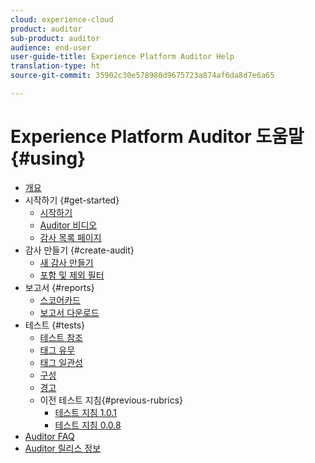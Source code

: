 ```yaml
---
cloud: experience-cloud
product: auditor
sub-product: auditor
audience: end-user
user-guide-title: Experience Platform Auditor Help
translation-type: ht
source-git-commit: 35902c30e578980d9675723a874af6da8d7e6a65

---
```



# Experience Platform Auditor 도움말 {#using}

+ [개요](overview.md)
+ 시작하기 {#get-started}
   + [시작하기](get-started/getting-started.md)
   + [Auditor 비디오](get-started/videos.md)
   + [감사 목록 페이지](get-started/audit-list.md)
+ 감사 만들기 {#create-audit}
   + [새 감사 만들기](create-audit/create-new-audit.md)
   + [포함 및 제외 필터](create-audit/filters.md)
+ 보고서 {#reports}
   + [스코어카드](reports/scorecard.md)
   + [보고서 다운로드](reports/download-report.md)
+ 테스트 {#tests}
   + [테스트 참조](tests/test-reference.md)
   + [태그 유무](tests/test-ref-presence.md)
   + [태그 일관성](tests/test-ref-consistency.md)
   + [구성](tests/test-ref-cfg.md)
   + [경고](tests/test-ref-alerts.md)
   + 이전 테스트 지침{#previous-rubrics}
      + [테스트 지침 1.0.1](tests/previous-rubrics/test-rubric1-0-1.md)
      + [테스트 지침 0.0.8](tests/previous-rubrics/test-rubric1-0.md)
+ [Auditor FAQ](auditor-faq.md)
+ [Auditor 릴리스 정보](release-notes.md)
